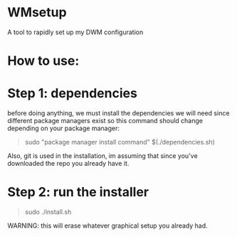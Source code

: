 # WMsetup
A tool to rapidly set up my DWM configuration

# How to use:
# Step 1: dependencies

before doing anything, we must install the dependencies we will need
since different package managers exist so this command should change depending on your package manager:

> sudo "package manager install command" $(./dependencies.sh)

Also, git is used in the installation, im assuming that since you've downloaded the repo you already have it.

# Step 2: run the installer

> sudo ./install.sh

WARNING: this will erase whatever graphical setup you already had.
